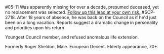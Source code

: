 #05-11
Was apparently missing for over a decade, presumed deceased, yet no replacement was selected. [Follow up this lead at your own risk.](https://scp-wiki.wikidot.com/scp-2718) #SCP-2718. After 18 years of absence, he was back on the Council as if he'd just been on a long vacation. Reports suggest a dramatic change in personality and priorities upon his return

Youngest Council member, and refused anomalous life extension.

Formerly Roger Sheldon, Male. European Decent. Elderly appearance, 70+.